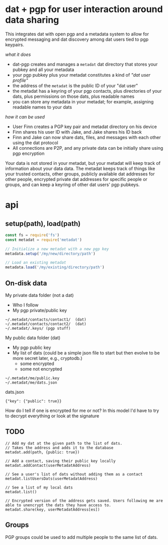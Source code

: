# dat + pgp for user interaction around data sharing

This integrates dat with open pgp and a metadata system to allow for encrypted messaging and dat discovery among dat users tied to pgp keypairs.

_what it does_
- dat-pgp creates and manages a `metadat` dat directory that stores your pubkey and all your metadata
- your pgp pubkey plus your metadat constitutes a kind of _"dat user profile"_
- the address of the `metadat` is the public ID of your "dat user"
- the metadat has a keyring of your pgp contacts, plus directories of your dats, plus permissions on those dats, plus readable names
- you can store any metadata in your metadat; for example, assigning readable names to your dats

_how it can be used_
- User Finn creates a PGP key pair and metadat directory on his device
- Finn shares his user ID with Jake, and Jake shares his ID back
- Finn and Jake can now share dats, files, and messages with each other using the dat protocol
- All connections are P2P, and any private data can be initially share using pgp encryption

Your data is not stored in your metadat, but your metadat will keep track of information about your data data. The metadat keeps track of things like your trusted contacts, other groups, publicly available dat addresses for other people, encrypted private dat addresses for specific people or groups, and can keep a keyring of other dat users' pgp pubkeys.

# api

## setup(path), load(path)

```js
const fs = require('fs')
const metadat = require('metadat')

// Initialize a new metadat with a new pgp key
metadata.setup('/my/new/directory/path')

// Load an existing metadat
metadata.load('/my/existing/directory/path')
```

## On-disk data

My private data folder (not a dat)
  * Who I follow
  * My pgp private/public key
  
```
~/.metadat/contacts/contact1/  (dat)
~/.metadat/contacts/contact2/  (dat)
~/.metadat/.keys/ (pgp stuff)
```
  
My public data folder (dat)
  * My pgp public key
  * My list of dats (could be a simple json file to start but then evolve to be more secret later, e.g., cryptodb.)
    * some encrypted 
    * some not encrypted
      
```
~/.metadat/me/public.key
~/.metadat/me/dats.json
```

dats.json
```
{"key": {"public": true}}
```

How do I tell if one is encrypted for me or not? In this model I'd have to try to decrypt everything or look at the signature


## TODO

```
// Add my dat at the given path to the list of dats.
// Takes the address and adds it to the database
metadat.add(path, {public: true})

// Add a contact, saving their public key locally
metadat.addContact(userMetadatAddress)

// See a user's list of dats without adding them as a contact
metadat.listUsersDats(userMetadatAddress)

// See a list of my local dats
metadat.list()

// Encrypted version of the address gets saved. Users following me are able to unencrypt the dats they have access to. 
metadat.share(key, userMetadatAddress[es])
```

## Groups

PGP groups could be used to add multiple people to the same list of dats. 



```

